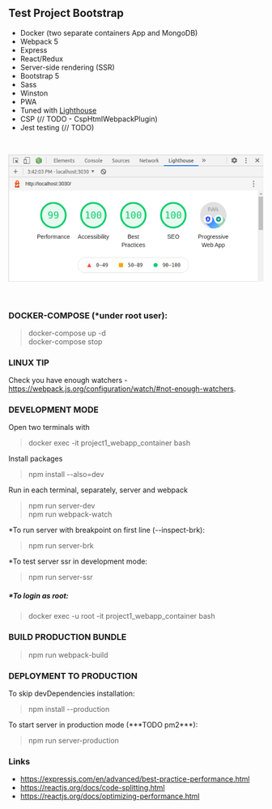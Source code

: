 ## Test Project Bootstrap

- Docker (two separate containers App and MongoDB)
- Webpack 5
- Express
- React/Redux
- Server-side rendering (SSR)
- Bootstrap 5
- Sass
- Winston
- PWA
- Tuned with [Lighthouse](https://developers.google.com/web/tools/lighthouse)
- CSP (// TODO - CspHtmlWebpackPlugin)
- Jest testing (// TODO)

&nbsp;<p align="center"><kbd>
![Lighthouse](lighthouse.png)
</kbd></p>
&nbsp;

### DOCKER-COMPOSE (\*under root user):

> docker-compose up -d  
> docker-compose stop

### LINUX TIP

Check you have enough watchers - https://webpack.js.org/configuration/watch/#not-enough-watchers.

### DEVELOPMENT MODE

Open two terminals with

> docker exec -it project1_webapp_container bash

Install packages

> npm install --also=dev

Run in each terminal, separately, server and webpack

> npm run server-dev  
> npm run webpack-watch

\*To run server with breakpoint on first line (--inspect-brk):

> npm run server-brk

\*To test server ssr in development mode:

> npm run server-ssr

##### \*To login as root:

> docker exec -u root -it project1_webapp_container bash

### BUILD PRODUCTION BUNDLE

> npm run webpack-build

### DEPLOYMENT TO PRODUCTION

To skip devDependencies installation:

> npm install --production

To start server in production mode (\*\*\*TODO pm2\*\*\*):

> npm run server-production

### Links

- https://expressjs.com/en/advanced/best-practice-performance.html
- https://reactjs.org/docs/code-splitting.html
- https://reactjs.org/docs/optimizing-performance.html
